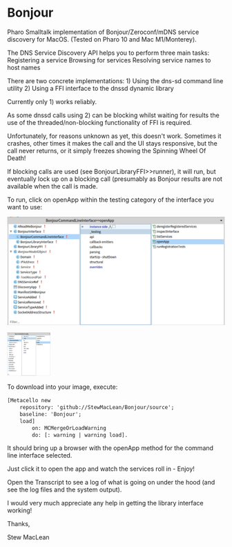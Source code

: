 # Bonjour

Pharo Smalltalk implementation of Bonjour/Zeroconf/mDNS service discovery for MacOS.
(Tested on Pharo 10 and Mac M1/Monterey).

The DNS Service Discovery API helps you to perform three main tasks:
	Registering a service
	Browsing for services
	Resolving service names to host names

There are two concrete implementations:
	1) Using the dns-sd command line utility
	2) Using a FFI interface to the dnssd dynamic library
		
Currently only 1) works reliably.

As some dnssd calls using 2) can be blocking whilst waiting for results the use 
of the threaded/non-blocking functionality of FFI is required. 
	
Unfortunately, for reasons unknown as yet, this doesn't work. Sometimes it crashes, 
other times it makes the call and the UI stays responsive, but the call never returns, 
or it simply freezes showing the Spinning Wheel Of Death!
	
If blocking calls are used (see BonjourLibraryFFI>>runner), it will run, but eventually
lock up on a blocking call (presumably as Bonjour results are not available when the call
is made.
	
To run, click on openApp within the testing category of the interface you want to use:

![Click on openApp](https://github.com/StewMacLean/Bonjour/blob/master/screenshots/classeswithopenAppmethod.png)

<img src="https://github.com/StewMacLean/Bonjour/blob/master/screenshots/classeswithopenAppmethod.png" style=" width:100px ; height:100px " />

To download into your image, execute:

	[Metacello new 
		repository: 'github://StewMacLean/Bonjour/source';
		baseline: 'Bonjour';
		load] 
			on: MCMergeOrLoadWarning 
			do: [: warning | warning load].
			
It should bring up a browser with the openApp method for the command line interface selected. 

Just click it to open the app and watch the services roll in - Enjoy! 

Open the Transcript to see a log of what is going on under the hood (and see the log files and the system output).
			
I would very much appreciate any help in getting the library interface working!

Thanks,

Stew MacLean




